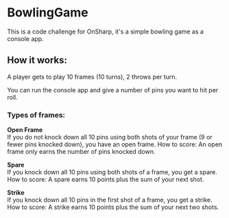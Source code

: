 # BowlingGame
This is a code challenge for OnSharp, it's a simple bowling game as a console app.

## How it works:
A player gets to play 10 frames (10 turns), 2 throws per turn.

You can run the console app and give a number of pins you want to hit per roll.

### Types of frames:

**Open Frame**\
If you do not knock down all 10 pins using both shots of your frame (9 or fewer pins knocked down), you have an open frame.
How to score: An open frame only earns the number of pins knocked down.

**Spare**\
If you knock down all 10 pins using both shots of a frame, you get a spare.
How to score: A spare earns 10 points plus the sum of your next shot.

**Strike**\
If you knock down all 10 pins in the first shot of a frame, you get a strike.
How to score: A strike earns 10 points plus the sum of your next two shots.







